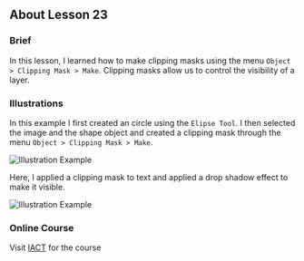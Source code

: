## About Lesson 23

### Brief
In this lesson, I learned how to make clipping masks using the menu ```Object > Clipping Mask > Make```. Clipping masks allow us to control the visibility of a layer.

### Illustrations

In this example I first created an circle using the ```Elipse Tool```. I then selected the image and the shape object and created a clipping mask through the menu ```Object > Clipping Mask > Make```.

![Illustration Example](../assets/images/lesson-23/illustration-01.gif)

Here, I applied a clipping mask to text and applied a drop shadow effect to make it visible.

![Illustration Example](../assets/images/lesson-23/illustration-02.gif)

### Online Course
Visit [IACT](https://iact.ie) for the course